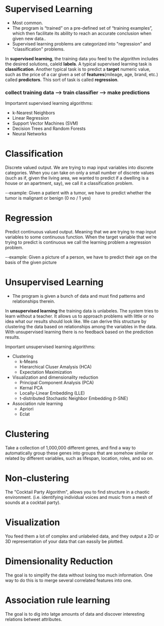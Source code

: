 # Supervised Learning

+ Most common.
+ The program is “trained” on a pre-defined set of “training examples”, which then facilitate its ability to reach an accurate conclusion when given new data..
+ Supervised learning problems are categorized into "regression" and "classification" problems.

In **supervised learning**, the training data you feed to the algorithm includes the desired solutions, caleld **labels**. A typical supervised learning task is **classification**. Another typical task is to predict a **target** numeric value, such as the price of a car given a set of **features**(mileage, age, brand, etc.) called **predictors**. This sort of task is called **regression**.

### collect training data --> train classifier --> make predictions 

Importannt supervised learning algorithms: 
+ k-Nearest Neighbors
+ Linear Regression
+ Support Vector Machines (SVM)
+ Decision Trees and Random Forests 
+ Neural Networks 

# Classification 
Discrete valued output. We are trying to map input variables into discrete categories. When you can take on only a small number of discrete values (such as if, given the living area, we wanted to predict if a dwelling is a house or an apartment, say), we call it a classification problem.   

--example: Given a patient with a tumor, we have to predict whether the tumor is malignant or benign (0 no / 1 yes) 

# Regression
Predict continuous valued output. Meaning that we are trying to map input variables to some continuous function. When the target variable that we’re trying to predict is continuous we call the learning problem a regression problem. 

--example: Given a picture of a person, we have to predict their age on the basis of the given picture

# Unsupervised Learning

+ The program is given a bunch of data and must find patterns and relationships therein.

In **unsupervised learning** the training data is unlabeles. The system tries to learn without a teacher. It allows us to approach problems with little or no idea what our results should look like. We can derive this structure by clustering the data based on relationships among the variables in the data. With unsupervised learning there is no feedback based on the prediction results.

Important unsupervised learning algorithms: 
+ Clustering 
   + k-Means
   + Hierarchical Cluser Amalysis (HCA)
   + Expectation Maximization
+ Visualization and dimensionality reduction
   + Principal Component Analysis (PCA)
   + Kernal PCA
   + Locally-Linear Embedding (LLE)
   + t-distributed Stochastic Neighbor Embedding (t-SNE)
+ Association rule learning 
   + Apriori 
   + Eclat

# Clustering

Take a collection of 1,000,000 different genes, and find a way to automatically group these genes into groups that are somehow similar or related by different variables, such as lifespan, location, roles, and so on.

# Non-clustering

The "Cocktail Party Algorithm", allows you to find structure in a chaotic environment. (i.e. identifying individual voices and music from a mesh of sounds at a cocktail party).

# Visualization
You feed them a lot of complex and unlabeled data, and they output a 2D or 3D representation of your data that can eassily be plotted.

# Dimensionality Reduction
The goal is to simplify the data without losing too much information. One way to do this is to merge several correlated features into one. 

# Association rule learning
The goal is to dig into latge amounts of data and discover interesting relations betweet attributes. 
